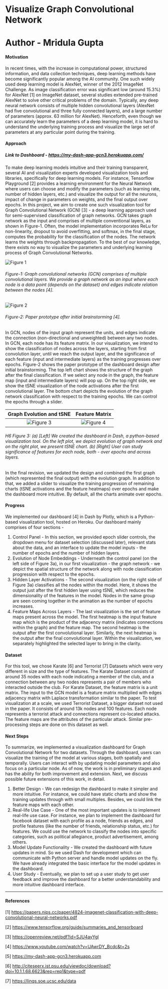 # Visualize Graph Convolutional Network

# Author - Mridula Gupta

#### Motivation
In recent times, with the increase in computational power, structured information, and data collection techniques, deep learning methods have become significantly popular among the AI community. One such widely used deep learning model is AlexNet, winner of the 2012 ImageNet Challenge. As image classification error was significant low (around 15.3%) for AlexNet [1] on ImageNet dataset, several studies extended pre-trained AlexNet to solve other critical problems of the domain. Typically, any deep neural network consists of multiple hidden convolutional layers (AlexNet had five convolutional and three fully connected layers), and a large number of parameters (approx. 63 million for AlexNet). Henceforth, even though we can accurately learn the parameters of a deep learning model, it is hard to understand the underlying training process and visualize the large set of parameters at any particular point during the training.


#### Approach

##### Link to Dashboard - https://my-dash-app-gcn3.herokuapp.com/
To make deep learning models intuitive and their training transparent, several AI and visualization experts developed visualization tools and libraries, specifically for deep learning models. For instance, Tensorflow Playground [2] provides a learning environment for the Neural Network where users can choose and modify the parameters (such as learning rate, number of hidden layers, etc.) and visualize the output for all the neurons, impact of change in parameters on weights, and the final output over epochs. In this project, we aim to create one such visualization tool for Graph Convolutional Network (GCN) [3] - a deep learning approach used for semi-supervised classification of graph networks. GCN takes graph network as the input and comprises of multiple conventional layers, as shown in Figure-1. Often, the model implementation incorporates ReLu for non-linearity, dropout to avoid overfitting, and softmax, in the final stage, computes the probability for the classification of the nodes. The network learns the weights through backpropagation. To the best of our knowledge, there exists no way to visualize the parameters and underlying learning process of Graph Convolutional Networks.


![Figure 1](https://github.com/mridulag/Graph-Convolutional-Network-Dashboard/blob/master/Screenshots/Cover.png "Figure 1")
###### Figure-1: Graph convolutional networks (GCN) comprises of multiple convolutional layers. We provide a graph network as an input where each node is a data point (depends on the dataset) and edges indicate relation between the nodes [4].



![Figure 2](https://github.com/mridulag/Graph-Convolutional-Network-Dashboard/blob/master/Screenshots/Dashboard_Whiteboard.png "Figure 2")
###### Figure-2: Paper prototype after initial brainstorming [4].


In GCN, nodes of the input graph represent the units, and edges indicate the connection (non-directional and unweighted) between any two nodes. In GCN, each node has its feature matrix. In our visualization, we intend to show the classification of nodes across the layers, starting from first convolution layer, until we reach the output layer, and the significance of each feature (input and intermediate layers) as the training progresses over epochs. Figure-2 shows the paper prototype of the dashboard design after initial brainstorming. The top left chart shows the structure of the graph after the final classification. If we select any node in the graph, the feature map (input and intermediate layers) will pop up. On the top right side, we show the tSNE visualization of the node activations after the first convolutional layer. The bottom chart depicts the evolution of the graph network classification with respect to the training epochs. We can control the epochs through a slider.

Graph Evolution and tSNE   |    Feature Matrix
:-------------------------:|:-------------------------:
![Figure 3](https://github.com/mridulag/Graph-Convolutional-Network-Dashboard/blob/master/Screenshots/Dataset1_Part1.png "Figure 3") |  ![Figure 4](https://github.com/mridulag/Graph-Convolutional-Network-Dashboard/blob/master/Screenshots/Dataset1_Part2.png "Figure 4")
###### H6  Figure 3: (a) [Left] We created the dashboard in Dash, a python-based visualization tool. On the left plot, we depict evolution of graph network and on the right plot, we present tSNE chart. (b) [Right] User can study significance of features for each node, both - over epochs and across layers.


In the final revision, we updated the design and combined the first graph (which represented the final output) with the evolution graph. In addition to that, we added a slider to visualize the training progression of remaining charts (tSNE activations and the feature heatmaps) over epochs and make the dashboard more intuitive. By default, all the charts animate over epochs.


#### Progress

We implemented our dashboard [4] in Dash by Plotly, which is a Python-based visualization tool, hosted on Heroku. Our dashboard mainly comprises of four sections -
1. Control Panel - In this section, we provided epoch slider controls, the dropdown menu for dataset selection (discussed later), relevant stats about the data, and an interface to update the model inputs - the number of epochs and the number of hidden layers.
2. Evolution of Node Embeddings - Underneath the control panel (on the left side of Figure 3a), in our first visualization - the graph network - we depict the spatial structure of the network along with node classification progression with respect to the epochs.
3. Hidden Layer Activations - The second visualization (on the right side of Figure 3a) classifies all the nodes within the model. Here, it shows the output just after the first hidden layer using tSNE, which reduces the dimensionality of the features in the model. Nodes in the same group are seen coming together in the animation as the number of epochs increases.
4. Feature Maps Across Layers - The last visualization is the set of feature maps present across the model. The first heatmap is the input feature map which is the product of the adjacency matrix (indicates connections within the graph) and the feature map. The second heatmap is the output after the first convolutional layer. Similarly, the next heatmap is the output after the final convolutional layer. Within the visualization, we separately highlighted the selected layer to bring in the clarity.


#### Dataset
For this tool, we chose Karate [6] and Terrorist [7] Datasets which were very different in size and the type of features. The Karate Dataset consists of around 35 nodes with each node indicating a member of the club, and a connection between any two nodes represents a pair of members who interacted outside the club. For Karate Dataset, the feature matrix is a unit matrix. The input to the GCN model is a feature matrix multiplied with edges adjacency matrix with Laplace transformation similar to the paper. To test visualization at a scale, we used Terrorist Dataset, a bigger dataset not used in the paper. It consists of around 13k nodes and 100 features. Each node represents a terrorist attack and connections represent co-located attacks. The feature maps are the attributes of the particular attack. Similar pre-processing steps are done on this dataset as well.


#### Next Steps
To summarize, we implemented a visualization dashboard for Graph Convolutional Network for two datasets. Through the dashboard, users can visualize the training of the model at various stages, both spatially and temporally. Users can interact with by updating model parameters and also focus on a particular node. As of now, the work is in preliminary stages and has the ability for both improvement and extension. Next, we discuss possible future extensions of this work, in detail.

1. Better Design - We can redesign the dashboard to make it simpler and more intuitive. For instance, we could have static charts and show the training updates through with small multiples. Besides, we could link the feature maps with each other.
2. Real-life Use Case - One of the most important updates is to implement real-life use case. For instance, we plan to implement the dashboard for facebook dataset with each profile as a node, friends as edges, and profile features (like the number of friends, relationship status, etc.) for features. We could use the network to classify the nodes into specific categories, such as political allegiance, product advertisement, among others.
3. Model Update Functionality - We created the dashboard with future updates in mind. So we used Dash for development which can communicate with Python server and handle model updates on the fly. We have already integrated the basic interface for the model updates in the dashboard.
4. User Study - Eventually, we plan to set up a user study to get user feedback and improve the dashboard for a better understandability and more intuitive dashboard interface.


___
#### References
[1] https://papers.nips.cc/paper/4824-imagenet-classification-with-deep-convolutional-neural-networks.pdf

[2] https://www.tensorflow.org/guide/summaries_and_tensorboard

[3] https://openreview.net/pdf?id=SJU4ayYgl

[4] https://www.youtube.com/watch?v=UAwrDY_Bcdc&t=2s

[5] https://my-dash-app-gcn3.herokuapp.com

[6] http://citeseerx.ist.psu.edu/viewdoc/download?doi=10.1.1.68.6623&rep=rep1&type=pdf 

[7] https://linqs.soe.ucsc.edu/data
